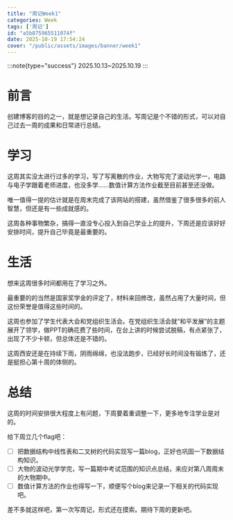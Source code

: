 ```yaml
---
title: "周记Week1"
categories: Week
tags: ['周记']
id: "a5b875965511074f"
date: 2025-10-19 17:54:24
cover: "/public/assets/images/banner/week1"
---
```


:::note{type="success"}
2025.10.13~2025.10.19
:::



# 前言

创建博客的目的之一，就是想记录自己的生活。写周记是个不错的形式，可以对自己过去一周的成果和日常进行总结。



# 学习

这周其实没太进行过多的学习，写了写离散的作业，大物写完了波动光学一，电路与电子学跟着老师进度，也没多学……数值计算方法作业截至目前甚至还没做。

唯一值得一提的估计就是在周末完成了该网站的搭建，虽然借鉴了很多很多的前人智慧，但还是有一些成就感的。

这周各种事物繁杂，搞得一直没专心投入到自己学业上的提升，下周还是应该好好安排时间，提升自己毕竟是最重要的。



# 生活

想来这周很多时间都用在了学习之外。

最重要的的当然是国家奖学金的评定了，材料来回修改，虽然占用了大量时间，但这份荣誉是值得这些时间的。

这周也参加了学生代表大会和党组织生活会。在党组织生活会就“和平发展”的主题展开了领学，做PPT的确花费了些时间，在台上讲的时候尝试脱稿，有点紧张了，出现了不少卡顿，但总体还是不错的。

这周西安还是在持续下雨，阴雨绵绵，也没法跑步，已经好长时间没有锻炼了，还是挺担心第十周的体侧的。



# 总结

这周的时间安排很大程度上有问题，下周要着重调整一下，更多地专注学业是对的。

给下周立几个flag吧：

- [ ]  把数据结构中线性表和二叉树的代码实现写一篇blog，正好也巩固一下数据结构知识。
- [ ] 大物的波动光学学完，写一篇期中考试范围的知识点总结，来应对第八周周末的大物期中。
- [ ] 数值计算方法的作业也得写一下，顺便写个blog来记录一下相关的代码实现吧。

差不多就这样吧，第一次写周记，形式还在摸索。期待下周的更新吧。
